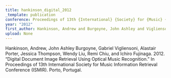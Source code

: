 ```yaml
---
title: hankinson_digital_2012
_template: publication
conference: Proceedings of 13th {International} {Society} for {Music} {Information} {Retrieval} {Conference} ({ISMIR})
year: "2012"
first_author: Hankinson, Andrew and Burgoyne, John Ashley and Vigliensoni, Gabriel and Porter, Alastair and Thompson, Jessica and Liu, Wendy and Chiu, Remi and Fujinaga, Ichiro
upload: None
---
```

Hankinson, Andrew, John Ashley Burgoyne, Gabriel Vigliensoni, Alastair Porter, Jessica Thompson, Wendy Liu, Remi Chiu, and Ichiro Fujinaga. 2012. “Digital Document Image Retrieval Using Optical Music Recognition.” In Proceedings of 13th International Society for Music Information Retrieval Conference (ISMIR). Porto, Portugal.